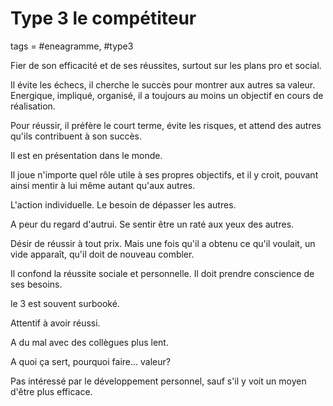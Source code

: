 # Type 3 le compétiteur
tags = #eneagramme, #type3

Fier de son efficacité et de ses réussites, surtout sur les plans pro et social.

Il évite les échecs, il cherche le succès pour montrer aux autres sa valeur. Energique, impliqué, organisé, il a toujours au moins un objectif en cours de réalisation.

Pour réussir, il préfère le court terme, évite les risques, et attend des autres qu'ils contribuent à son succès.

Il est en présentation dans le monde.

Il joue n'importe quel rôle utile à ses propres objectifs, et il y croit, pouvant ainsi mentir à lui même autant qu'aux autres.

L'action individuelle. Le besoin de dépasser les autres.

A peur du regard d'autrui. Se sentir être un raté aux yeux des autres.

Désir de réussir à tout prix. Mais une fois qu'il a obtenu ce qu'il voulait, un vide apparaît, qu'il doit de nouveau combler.

Il confond la réussite sociale et personnelle. Il doit prendre conscience de ses besoins.

le 3 est souvent surbooké.

Attentif à avoir réussi.

A du mal avec des collègues plus lent.

A quoi ça sert, pourquoi faire... valeur?

Pas intéressé par le développement personnel, sauf s'il y voit un moyen d'être plus efficace.

